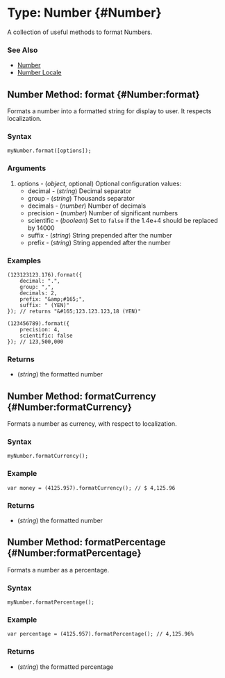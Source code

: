 Type: Number {#Number}
======================

A collection of useful methods to format Numbers.

### See Also

* [Number][]
* [Number Locale][]


Number Method: format {#Number:format}
-------------------------------------

Formats a number into a formatted string for display to user. It respects localization.

### Syntax

	myNumber.format([options]);

### Arguments

1. options - (*object*, optional) Optional configuration values:
	* decimal - (*string*) Decimal separator
	* group - (*string*) Thousands separator
	* decimals - (*number*) Number of decimals
	* precision - (*number*) Number of significant numbers
	* scientific - (*boolean*) Set to `false` if the 1.4e+4 should be replaced by 14000
	* suffix - (*string*) String prepended after the number
	* prefix - (*string*) String appended after the number


### Examples

	(123123123.176).format({
		decimal: ".",
		group: ",",
		decimals: 2,
		prefix: "&amp;#165;",
		suffix: " (YEN)"
	}); // returns "&#165;123.123.123,18 (YEN)"

	(123456789).format({
		precision: 4,
		scientific: false
	}); // 123,500,000


### Returns

* (*string*) the formatted number


Number Method: formatCurrency {#Number:formatCurrency}
------------------------------------------------------

Formats a number as currency, with respect to localization.

### Syntax

	myNumber.formatCurrency();

### Example

	var money = (4125.957).formatCurrency(); // $ 4,125.96

### Returns

* (*string*) the formatted number


Number Method: formatPercentage {#Number:formatPercentage}
------------------------------------------------------

Formats a number as a percentage.

### Syntax

	myNumber.formatPercentage();

### Example

	var percentage = (4125.957).formatPercentage(); // 4,125.96%

### Returns

* (*string*) the formatted percentage


[Number]: /core/Types/Number
[Number Locale]: /more/Locale/Number
